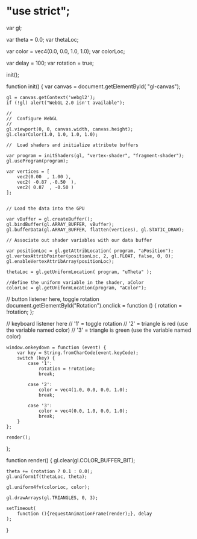 # "use strict";

var gl;

var theta = 0.0;
var thetaLoc;

var color = vec4(0.0, 0.0, 1.0, 1.0);
var colorLoc;

var delay = 100;
var rotation = true;

init();

function init()
{
    var canvas = document.getElementById( "gl-canvas");

    gl = canvas.getContext('webgl2');
    if (!gl) alert("WebGL 2.0 isn't available");

    //
    //  Configure WebGL
    //
    gl.viewport(0, 0, canvas.width, canvas.height);
    gl.clearColor(1.0, 1.0, 1.0, 1.0);

    //  Load shaders and initialize attribute buffers

    var program = initShaders(gl, "vertex-shader", "fragment-shader");
    gl.useProgram(program);

    var vertices = [
        vec2(0.00  , 1.00 ),
        vec2( -0.87 ,-0.50  ),
        vec2( 0.87  , -0.50 )
    ];


    // Load the data into the GPU

    var vBuffer = gl.createBuffer();
    gl.bindBuffer(gl.ARRAY_BUFFER, vBuffer);
    gl.bufferData(gl.ARRAY_BUFFER, flatten(vertices), gl.STATIC_DRAW);

    // Associate out shader variables with our data buffer

    var positionLoc = gl.getAttribLocation( program, "aPosition");
    gl.vertexAttribPointer(positionLoc, 2, gl.FLOAT, false, 0, 0);
    gl.enableVertexAttribArray(positionLoc);

    thetaLoc = gl.getUniformLocation( program, "uTheta" );

    //define the uniform variable in the shader, aColor
    colorLoc = gl.getUniformLocation(program, "aColor");


   // button listener here, toggle rotation
    document.getElementById("Rotation").onclick = function () {
        rotation = !rotation;
    };



   // keyboard listener here
   // '1' = toggle rotation
   // '2' = triangle is red (use the variable named color)
   // '3' = triangle is green (use the variable named color)

    window.onkeydown = function (event) {
        var key = String.fromCharCode(event.keyCode);
        switch (key) {
            case '1':
                rotation = !rotation;
                break;

            case '2':
                color = vec4(1.0, 0.0, 0.0, 1.0);
                break;

            case '3':
                color = vec4(0.0, 1.0, 0.0, 1.0);
                break;
        }
    };

    render();
};

function render()
{
    gl.clear(gl.COLOR_BUFFER_BIT);

    theta += (rotation ? 0.1 : 0.0);
    gl.uniform1f(thetaLoc, theta);

    gl.uniform4fv(colorLoc, color);

    gl.drawArrays(gl.TRIANGLES, 0, 3);

    setTimeout(
        function (){requestAnimationFrame(render);}, delay
    );
}
